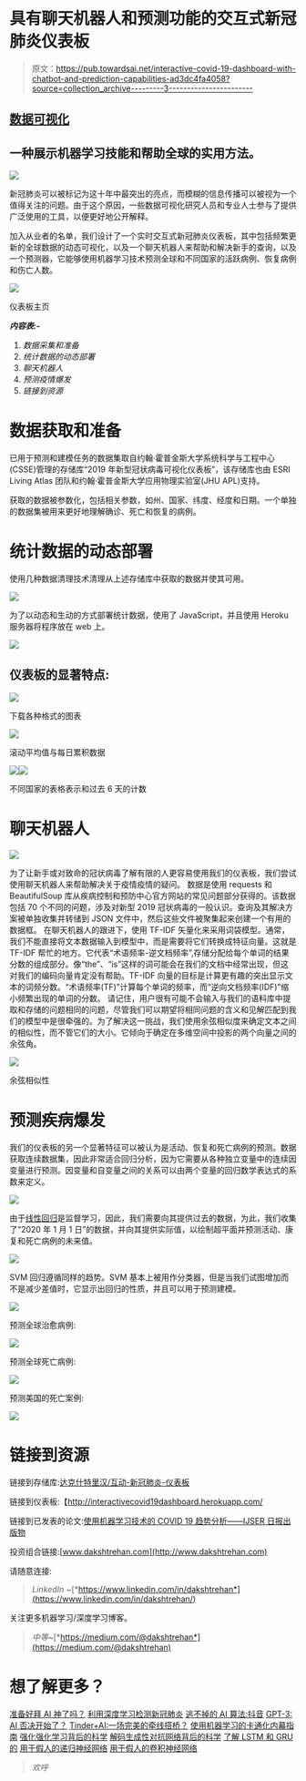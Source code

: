 # 具有聊天机器人和预测功能的交互式新冠肺炎仪表板

> 原文：<https://pub.towardsai.net/interactive-covid-19-dashboard-with-chatbot-and-prediction-capabilities-ad3dc4fa4058?source=collection_archive---------3----------------------->

## [数据可视化](https://towardsai.net/p/category/data-visualization)

## 一种展示机器学习技能和帮助全球的实用方法。

![](img/8bd24c3e98a5d6765aa6f3d9e0171d35.png)

新冠肺炎可以被标记为这十年中最突出的亮点，而模糊的信息传播可以被视为一个值得关注的问题。由于这个原因，一些数据可视化研究人员和专业人士参与了提供广泛使用的工具，以便更好地公开解释。

加入从业者的名单，我们设计了一个实时交互式新冠肺炎仪表板，其中包括频繁更新的全球数据的动态可视化，以及一个聊天机器人来帮助和解决新手的查询，以及一个预测器，它能够使用机器学习技术预测全球和不同国家的活跃病例、恢复病例和伤亡人数。

![](img/b3f7e24fe99b9dd22eb321e31b6ed8e6.png)

仪表板主页

***内容表:-***

1.  *数据采集和准备*
2.  *统计数据的动态部署*
3.  *聊天机器人*
4.  *预测疫情爆发*
5.  *链接到资源*

# 数据获取和准备

已用于预测和建模任务的数据集取自约翰·霍普金斯大学系统科学与工程中心(CSSE)管理的存储库“2019 年新型冠状病毒可视化仪表板”，该存储库也由 ESRI Living Atlas 团队和约翰·霍普金斯大学应用物理实验室(JHU APL)支持。

获取的数据被参数化，包括相关参数，如州、国家、纬度、经度和日期。一个单独的数据集被用来更好地理解确诊、死亡和恢复的病例。

# 统计数据的动态部署

使用几种数据清理技术清理从上述存储库中获取的数据并使其可用。

![](img/b82989110e8474d938e1bab90fd9bcc2.png)

为了以动态和生动的方式部署统计数据，使用了 JavaScript，并且使用 Heroku 服务器将程序放在 web 上。

![](img/60a6e4e0a8ab91859adcc6daeba7df9a.png)

## 仪表板的显著特点:

![](img/6cffcfebd28d120898736db916a51879.png)

下载各种格式的图表

![](img/ff8007d8f04144f9a63b6d3e6639dc49.png)

滚动平均值与每日累积数据

![](img/63d888c284d8c810576eb3e7c14aa0df.png)![](img/57e53a06e200e96b8a0c4d9ded6e4852.png)

不同国家的表格表示和过去 6 天的计数

# 聊天机器人

![](img/4ed2aa05c8fe453dfc3c785899f94a84.png)

为了让新手或对致命的冠状病毒了解有限的人更容易使用我们的仪表板，我们尝试使用聊天机器人来帮助解决关于疫情疫情的疑问。
数据是使用 requests 和 BeautifulSoup 库从疾病控制和预防中心官方网站的常见问题部分获得的。该数据包括 70 个不同的问题，涉及对新型 2019 冠状病毒的一般认识。查询及其解决方案被单独收集并转储到 JSON 文件中，然后这些文件被聚集起来创建一个有用的数据框。
在聊天机器人的跟进下，使用 TF-IDF 矢量化来采用词袋模型。通常，我们不能直接将文本数据输入到模型中，而是需要将它们转换成特征向量。这就是 TF-IDF 帮忙的地方。它代表“术语频率-逆文档频率”,存储分配给每个单词的结果分数的组成部分。像“the”、“is”这样的词可能会在我们的文档中经常出现，但这对我们的编码向量肯定没有帮助。TF-IDF 向量的目标是计算更有趣的突出显示文本的词频分数。“术语频率(TF)”计算每个单词的频率，而“逆向文档频率(IDF)”缩小频繁出现的单词的分数。
请记住，用户很有可能不会输入与我们的语料库中提取和存储的问题相同的问题，尽管我们可以期望将相同问题的含义和见解匹配到我们的模型中是很牵强的。为了解决这一挑战，我们使用余弦相似度来确定文本之间的相似性，而不管它们的大小。它倾向于确定在多维空间中投影的两个向量之间的余弦角。

![](img/4e4d88eabdd4c37006f364cf9f29fa13.png)

余弦相似性

# 预测疾病爆发

我们的仪表板的另一个显著特征可以被认为是活动、恢复和死亡病例的预测。数据获取连续数据集，因此非常适合回归分析，因为它需要从各种独立变量中的连续因变量进行预测。因变量和自变量之间的关系可以由两个变量的回归数学表达式的系数来定义。

![](img/85bbad0fb166941eafed2fa67c4da9e7.png)

由于[线性回归](https://medium.com/towards-artificial-intelligence/linear-regression-explained-f5cc85ae2c5c)是监督学习，因此，我们需要向其提供过去的数据，为此，我们收集了“2020 年 1 月 1 日”的数据，并向其提供实际值，以绘制超平面并预测活动、康复和死亡病例的未来值。

![](img/a0c63e99f1b7e191b88154bdb5ef26fc.png)

SVM 回归遵循同样的趋势。SVM 基本上被用作分类器，但是当我们试图增加而不是减少差值时，它显示出回归的性质，并且可以用于预测建模。

![](img/f8a95d45193b943242b4cfda8b02b933.png)

预测全球治愈病例:

![](img/c6e0ec0427a61117b7b50e89bd36a959.png)

预测全球死亡病例:

![](img/4f9ef18acfdb5df86adea61b21154b72.png)

预测美国的死亡案例:

![](img/44835ad6a870863f4567a803153c82dc.png)

# 链接到资源

链接到存储库:[达克什特里汉/互动-新冠肺炎-仪表板](https://github.com/dakshtrehan/Interactive-Covid-19-Dashboard)

链接到仪表板:【http://interactivecovid19dashboard.herokuapp.com/ 

链接到已发表的论文:[使用机器学习技术的 COVID 19 趋势分析——IJSER 日报出版物](https://www.ijser.org/onlineResearchPaperViewer.aspx?COVID-19-Trend-Analysis-using-Machine-Learning-Techniques.pdf)

投资组合链接:[www.dakshtrehan.com](http://www.dakshtrehan.com)

请随意连接:

> *LinkedIn ~*[*https://www.linkedin.com/in/dakshtrehan*](https://www.linkedin.com/in/dakshtrehan/)

关注更多机器学习/深度学习博客。

> *中等~*[*https://medium.com/@dakshtrehan*](https://medium.com/@dakshtrehan)

# 想了解更多？

[准备好拜 AI 神了吗？](https://medium.com/swlh/are-you-ready-to-worship-ai-gods-818c9b7490dc)
[利用深度学习检测新冠肺炎](https://towardsdatascience.com/detecting-covid-19-using-deep-learning-262956b6f981)
[逃不掉的 AI 算法:抖音](https://towardsdatascience.com/the-inescapable-ai-algorithm-tiktok-ad4c6fd981b8)
[GPT-3: AI 否决开始了？](https://medium.com/@dakshtrehan/gpt-3-ai-overruling-started-15fd603470f2)
[Tinder+AI:一场完美的牵线搭桥？](https://medium.com/towards-artificial-intelligence/tinder-ai-a-perfect-matchmaking-b0a7b916e271)
[使用机器学习的卡通化内幕指南](https://medium.com/towards-artificial-intelligence/an-insiders-guide-to-cartoonization-using-machine-learning-ce3648adfe8)
[强化强化学习背后的科学](https://medium.com/towards-artificial-intelligence/reinforcing-the-science-behind-reinforcement-learning-d2643ca39b51)
[解码生成性对抗网络背后的科学](https://medium.com/towards-artificial-intelligence/decoding-science-behind-generative-adversarial-networks-4d188a67d863)
[了解 LSTM 和 GRU 的](https://medium.com/towards-artificial-intelligence/understanding-lstms-and-gru-s-b69749acaa35)
[用于假人的递归神经网络](https://medium.com/towards-artificial-intelligence/recurrent-neural-networks-for-dummies-8d2c4c725fbe)
[用于假人的卷积神经网络](https://medium.com/towards-artificial-intelligence/convolutional-neural-networks-for-dummies-afd7166cd9e)

> *欢呼*